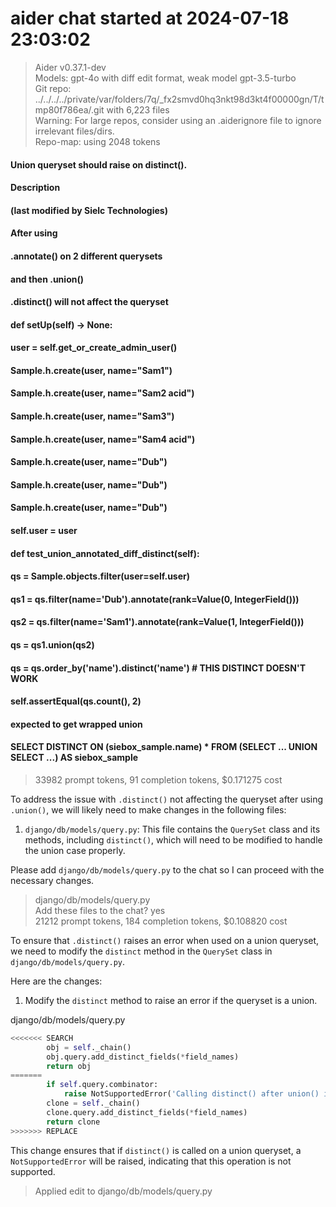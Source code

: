 
# aider chat started at 2024-07-18 23:03:02

> Aider v0.37.1-dev  
> Models: gpt-4o with diff edit format, weak model gpt-3.5-turbo  
> Git repo: ../../../../private/var/folders/7q/_fx2smvd0hq3nkt98d3kt4f00000gn/T/tmp80f786ea/.git with 6,223 files  
> Warning: For large repos, consider using an .aiderignore file to ignore irrelevant files/dirs.  
> Repo-map: using 2048 tokens  

#### Union queryset should raise on distinct().  
#### Description  
#### 	   
#### 		(last modified by Sielc Technologies)  
#### 	   
#### After using  
#### .annotate() on 2 different querysets  
#### and then .union()  
#### .distinct() will not affect the queryset  
#### 	def setUp(self) -> None:  
#### 		user = self.get_or_create_admin_user()  
#### 		Sample.h.create(user, name="Sam1")  
#### 		Sample.h.create(user, name="Sam2 acid")  
#### 		Sample.h.create(user, name="Sam3")  
#### 		Sample.h.create(user, name="Sam4 acid")  
#### 		Sample.h.create(user, name="Dub")  
#### 		Sample.h.create(user, name="Dub")  
#### 		Sample.h.create(user, name="Dub")  
#### 		self.user = user  
#### 	def test_union_annotated_diff_distinct(self):  
#### 		qs = Sample.objects.filter(user=self.user)  
#### 		qs1 = qs.filter(name='Dub').annotate(rank=Value(0, IntegerField()))  
#### 		qs2 = qs.filter(name='Sam1').annotate(rank=Value(1, IntegerField()))  
#### 		qs = qs1.union(qs2)  
#### 		qs = qs.order_by('name').distinct('name') # THIS DISTINCT DOESN'T WORK  
#### 		self.assertEqual(qs.count(), 2)  
#### expected to get wrapped union  
#### 	SELECT DISTINCT ON (siebox_sample.name) * FROM (SELECT ... UNION SELECT ...) AS siebox_sample  
> 33982 prompt tokens, 91 completion tokens, $0.171275 cost  

To address the issue with `.distinct()` not affecting the queryset after using `.union()`, we will likely need to make changes in the following files:

1. `django/db/models/query.py`: This file contains the `QuerySet` class and its methods, including `distinct()`, which will need to be modified to handle the union case properly.

Please add `django/db/models/query.py` to the chat so I can proceed with the necessary changes.

> django/db/models/query.py  
> Add these files to the chat? yes  
> 21212 prompt tokens, 184 completion tokens, $0.108820 cost  

To ensure that `.distinct()` raises an error when used on a union queryset, we need to modify the `distinct` method in the `QuerySet` class in `django/db/models/query.py`.

Here are the changes:

1. Modify the `distinct` method to raise an error if the queryset is a union.

django/db/models/query.py
```python
<<<<<<< SEARCH
        obj = self._chain()
        obj.query.add_distinct_fields(*field_names)
        return obj
=======
        if self.query.combinator:
            raise NotSupportedError('Calling distinct() after union() is not supported.')
        clone = self._chain()
        clone.query.add_distinct_fields(*field_names)
        return clone
>>>>>>> REPLACE
```

This change ensures that if `distinct()` is called on a union queryset, a `NotSupportedError` will be raised, indicating that this operation is not supported.

> Applied edit to django/db/models/query.py  
